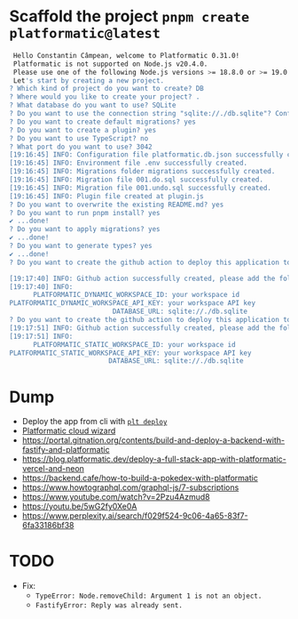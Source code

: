 # Scaffold the project `pnpm create platformatic@latest`

```bash
 Hello Constantin Câmpean, welcome to Platformatic 0.31.0!
 Platformatic is not supported on Node.js v20.4.0.
 Please use one of the following Node.js versions >= 18.8.0 or >= 19.0.0.
 Let's start by creating a new project.
? Which kind of project do you want to create? DB
? Where would you like to create your project? .
? What database do you want to use? SQLite
? Do you want to use the connection string "sqlite://./db.sqlite"? Confirm
? Do you want to create default migrations? yes
? Do you want to create a plugin? yes
? Do you want to use TypeScript? no
? What port do you want to use? 3042
[19:16:45] INFO: Configuration file platformatic.db.json successfully created.
[19:16:45] INFO: Environment file .env successfully created.
[19:16:45] INFO: Migrations folder migrations successfully created.
[19:16:45] INFO: Migration file 001.do.sql successfully created.
[19:16:45] INFO: Migration file 001.undo.sql successfully created.
[19:16:45] INFO: Plugin file created at plugin.js
? Do you want to overwrite the existing README.md? yes
? Do you want to run pnpm install? yes
✔ ...done!
? Do you want to apply migrations? yes
✔ ...done!
? Do you want to generate types? yes
✔ ...done!
? Do you want to create the github action to deploy this application to Platformatic Cloud dynamic workspace? yes

[19:17:40] INFO: Github action successfully created, please add the following secrets as repository secrets:
[19:17:40] INFO:
      PLATFORMATIC_DYNAMIC_WORKSPACE_ID: your workspace id
PLATFORMATIC_DYNAMIC_WORKSPACE_API_KEY: your workspace API key
                          DATABASE_URL: sqlite://./db.sqlite
? Do you want to create the github action to deploy this application to Platformatic Cloud static workspace? yes
[19:17:51] INFO: Github action successfully created, please add the following secrets as repository secrets:
[19:17:51] INFO:
      PLATFORMATIC_STATIC_WORKSPACE_ID: your workspace id
PLATFORMATIC_STATIC_WORKSPACE_API_KEY: your workspace API key
                         DATABASE_URL: sqlite://./db.sqlite
```

# Dump

- Deploy the app from cli with [`plt deploy`](https://youtu.be/8yTsy3SjPks)
- [Platformatic cloud wizard](https://github.com/settings/installations/39693393)
- https://portal.gitnation.org/contents/build-and-deploy-a-backend-with-fastify-and-platformatic
- https://blog.platformatic.dev/deploy-a-full-stack-app-with-platformatic-vercel-and-neon
- https://backend.cafe/how-to-build-a-pokedex-with-platformatic
- https://www.howtographql.com/graphql-js/7-subscriptions
- https://www.youtube.com/watch?v=2Pzu4Azmud8
- https://youtu.be/5wG2fy0Xe0A
- https://www.perplexity.ai/search/f029f524-9c06-4a65-83f7-6fa33186bf38

# TODO

- Fix:
  - `TypeError: Node.removeChild: Argument 1 is not an object.`
  - `FastifyError: Reply was already sent.`
